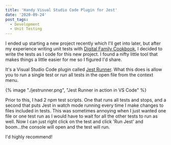 ```yaml
---
title: 'Handy Visual Studio Code Plugin for Jest'
date: '2020-09-24'
post_tags:
  - Development
  - Unit Testing
---
```


I ended up starting a new project recently which I'll get into later, but after my experience writing unit tests with [Digital Family Cookbook](https://kpwags.com/2020/05/06/delving-into-unit-testing.html), I decided to write the tests as I code for this new project. I found a nifty little tool that makes things a little easier for me so I figured I'd share.
<!-- excerpt -->

It's a Visual Studio Code plugin called [Jest Runner](https://marketplace.visualstudio.com/items?itemName=firsttris.vscode-jest-runner). What this does is allow you to run a single test or run all tests in the open file from the context menu.

{% image "./jestrunner.png", "Jest Runner in action in VS Code" %}

Prior to this, I had 2 npm test scripts. One that runs all tests and stops, and a second that puts Jest in watch mode running every time I make changes to files included in tests. This was sometimes annoying when I just wanted one file or one test run as I would have to wait for all the other tests to run as well. Now I can just right click on the test and click 'Run Jest' and boom...the console will open and the test will run.

I'd highly recommend!
